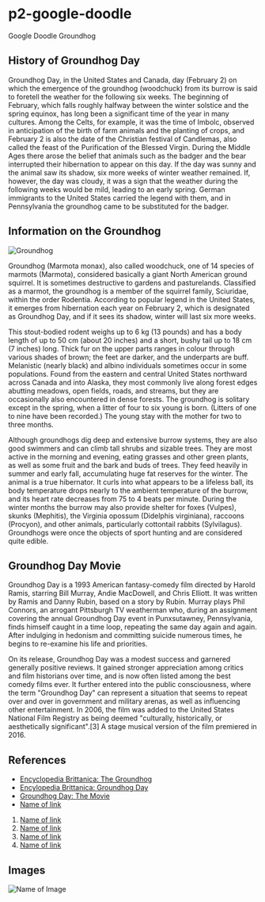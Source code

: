 # p2-google-doodle
Google Doodle Groundhog
## History of Groundhog Day

Groundhog Day, in the United States and Canada, day (February 2) on which the emergence of the groundhog (woodchuck) from its burrow is said to foretell the weather for the following six weeks. The beginning of February, which falls roughly halfway between the winter solstice and the spring equinox, has long been a significant time of the year in many cultures. Among the Celts, for example, it was the time of Imbolc, observed in anticipation of the birth of farm animals and the planting of crops, and February 2 is also the date of the Christian festival of Candlemas, also called the feast of the Purification of the Blessed Virgin. During the Middle Ages there arose the belief that animals such as the badger and the bear interrupted their hibernation to appear on this day. If the day was sunny and the animal saw its shadow, six more weeks of winter weather remained. If, however, the day was cloudy, it was a sign that the weather during the following weeks would be mild, leading to an early spring. German immigrants to the United States carried the legend with them, and in Pennsylvania the groundhog came to be substituted for the badger.

## Information on the Groundhog

![Groundhog](https://media1.britannica.com/eb-media/66/185866-004-C9EC3284.jpg)

Groundhog (Marmota monax), also called woodchuck, one of 14 species of marmots (Marmota), considered basically a giant North American ground squirrel. It is sometimes destructive to gardens and pasturelands. Classified as a marmot, the groundhog is a member of the squirrel family, Sciuridae, within the order Rodentia. According to popular legend in the United States, it emerges from hibernation each year on February 2, which is designated as Groundhog Day, and if it sees its shadow, winter will last six more weeks.

This stout-bodied rodent weighs up to 6 kg (13 pounds) and has a body length of up to 50 cm (about 20 inches) and a short, bushy tail up to 18 cm (7 inches) long. Thick fur on the upper parts ranges in colour through various shades of brown; the feet are darker, and the underparts are buff. Melanistic (nearly black) and albino individuals sometimes occur in some populations. Found from the eastern and central United States northward across Canada and into Alaska, they most commonly live along forest edges abutting meadows, open fields, roads, and streams, but they are occasionally also encountered in dense forests. The groundhog is solitary except in the spring, when a litter of four to six young is born. (Litters of one to nine have been recorded.) The young stay with the mother for two to three months.

Although groundhogs dig deep and extensive burrow systems, they are also good swimmers and can climb tall shrubs and sizable trees. They are most active in the morning and evening, eating grasses and other green plants, as well as some fruit and the bark and buds of trees. They feed heavily in summer and early fall, accumulating huge fat reserves for the winter. The animal is a true hibernator. It curls into what appears to be a lifeless ball, its body temperature drops nearly to the ambient temperature of the burrow, and its heart rate decreases from 75 to 4 beats per minute. During the winter months the burrow may also provide shelter for foxes (Vulpes), skunks (Mephitis), the Virginia opossum (Didelphis virginiana), raccoons (Procyon), and other animals, particularly cottontail rabbits (Sylvilagus). Groundhogs were once the objects of sport hunting and are considered quite edible.

## Groundhog Day Movie

Groundhog Day is a 1993 American fantasy-comedy film directed by Harold Ramis, starring Bill Murray, Andie MacDowell, and Chris Elliott. It was written by Ramis and Danny Rubin, based on a story by Rubin. Murray plays Phil Connors, an arrogant Pittsburgh TV weatherman who, during an assignment covering the annual Groundhog Day event in Punxsutawney, Pennsylvania, finds himself caught in a time loop, repeating the same day again and again. After indulging in hedonism and committing suicide numerous times, he begins to re-examine his life and priorities.

On its release, Groundhog Day was a modest success and garnered generally positive reviews. It gained stronger appreciation among critics and film historians over time, and is now often listed among the best comedy films ever. It further entered into the public consciousness, where the term "Groundhog Day" can represent a situation that seems to repeat over and over in government and military arenas, as well as influencing other entertainment. In 2006, the film was added to the United States National Film Registry as being deemed "culturally, historically, or aesthetically significant".[3] A stage musical version of the film premiered in 2016.

## References
* [Encyclopedia Brittanica: The Groundhog](https://www.britannica.com/animal/groundhog#ref258749)
 * [Encylopedia Brittanica: Groundhog Day](https://www.britannica.com/topic/Groundhog-Day)
* [Groundhog Day: The Movie](https://en.wikipedia.org/wiki/Groundhog_Day_(film))
* [Name of link](http://)

1. [Name of link](http://)
 2. [Name of link](http://)
3. [Name of link](http://)
4. [Name of link](http://)

## Images

![Name of Image](http://unsplash.it/400)


